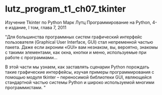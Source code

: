 # lutz_program_t1_ch07_tkinter

Изучение Tkinter по Python Марк Лутц Программирование на Python, 4-е издание, 
I том, глава 7, 2011 

"Для большинства программных систем графический интерфейс пользователя (Graphical User Interface, GUI) стал непременной частью пакета.
Даже если акроним «GUI» вам незнаком, вы, вероятно, знакомы с такими элементами, как окна, кнопки и меню, используемые при работе
с программами...

В этой части мы узнаем, как заставлять сценарии Python порождать такие графические интерфейсы, изучая примеры программирования
с помощью модуля tkinter – переносимой библиотеки GUI, являющейся стандартной частью системы
Python и широко используемой многими программистами.
"
